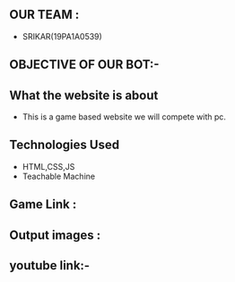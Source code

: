 ## OUR TEAM :
* SRIKAR(19PA1A0539)

## OBJECTIVE OF OUR BOT:-
## What the website is about
* This is a game based website we will compete with pc.

## Technologies Used
* HTML,CSS,JS
* Teachable Machine

## Game Link :


## Output images :



## youtube link:-
